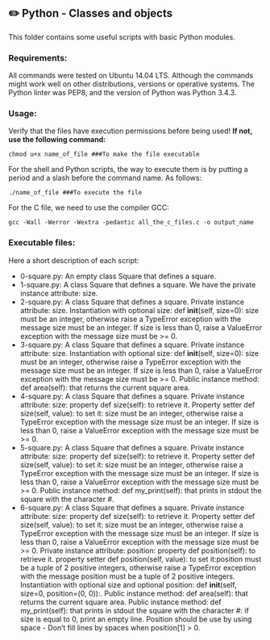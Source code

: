 ## :pencil2: Python - Classes and objects
This folder contains some useful scripts with basic Python modules.

### Requirements:
All commands were tested on Ubuntu 14.04 LTS. Although the commands might work well on other distributions, versions or operative systems. The Python linter was PEP8, and the version of Python was Python 3.4.3. 

### Usage:
Verify that the files have execution permissions before being used! **If not, use the following command:**

    chmod u+x name_of_file ###To make the file executable

For the shell and Python scripts, the way to execute them is by putting a period and a slash before the command name. As follows:

    ./name_of_file ###To execute the file

For the C file, we need to use the compiler GCC:

    gcc -Wall -Werror -Wextra -pedantic all_the_c_files.c -o output_name

### Executable files:

Here a short description of each script:
+ 0-square.py: An empty class Square that defines a square.
+ 1-square.py: A class Square that defines a square. We have the private instance attribute: size.
+ 2-square.py: A class Square that defines a square. Private instance attribute: size. Instantiation with optional size: def __init__(self, size=0): size must be an integer, otherwise raise a TypeError exception with the message size must be an integer. If size is less than 0, raise a ValueError exception with the message size must be >= 0.
+ 3-square.py: A class Square that defines a square. Private instance attribute: size. Instantiation with optional size: def __init__(self, size=0): size must be an integer, otherwise raise a TypeError exception with the message size must be an integer. If size is less than 0, raise a ValueError exception with the message size must be >= 0. Public instance method: def area(self): that returns the current square area.
+ 4-square.py: A class Square that defines a square. Private instance attribute: size: property def size(self): to retrieve it. Property setter def size(self, value): to set it: size must be an integer, otherwise raise a TypeError exception with the message size must be an integer. If size is less than 0, raise a ValueError exception with the message size must be >= 0. 
+ 5-square.py: A class Square that defines a square. Private instance attribute: size: property def size(self): to retrieve it. Property setter def size(self, value): to set it: size must be an integer, otherwise raise a TypeError exception with the message size must be an integer. If size is less than 0, raise a ValueError exception with the message size must be >= 0. Public instance method: def my_print(self): that prints in stdout the square with the character #.
+ 6-square.py: A class Square that defines a square. Private instance attribute: size: property def size(self): to retrieve it. Property setter def size(self, value): to set it: size must be an integer, otherwise raise a TypeError exception with the message size must be an integer. If size is less than 0, raise a ValueError exception with the message size must be >= 0. Private instance attribute: position: property def position(self): to retrieve it. property setter def position(self, value): to set it:position must be a tuple of 2 positive integers, otherwise raise a TypeError exception with the message position must be a tuple of 2 positive integers. Instantiation with optional size and optional position: def __init__(self, size=0, position=(0, 0)):. Public instance method: def area(self): that returns the current square area. Public instance method: def my_print(self): that prints in stdout the square with the character #: if size is equal to 0, print an empty line. Position should be use by using space - Don’t fill lines by spaces when position[1] > 0.
<!--stackedit_data:
eyJoaXN0b3J5IjpbOTE5OTAxNzQyXX0=
-->